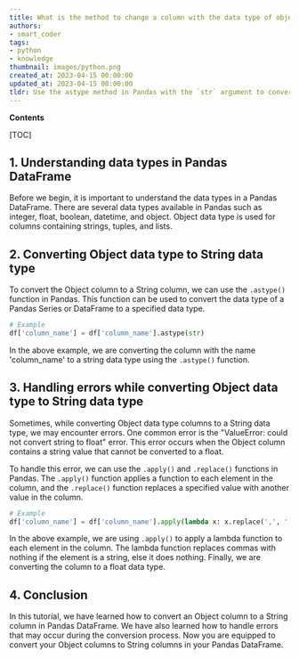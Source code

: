 ```yaml
---
title: What is the method to change a column with the data type of object to a string in a pandas dataframe?
authors:
- smart_coder
tags:
- python
- knowledge
thumbnail: images/python.png
created_at: 2023-04-15 00:00:00
updated_at: 2023-04-15 00:00:00
tldr: Use the astype method in Pandas with the `str` argument to convert the column dtype from object to string.
---
```


**Contents**

[TOC]

## 1. Understanding data types in Pandas DataFrame

Before we begin, it is important to understand the data types in a Pandas DataFrame. There are several data types available in Pandas such as integer, float, boolean, datetime, and object. Object data type is used for columns containing strings, tuples, and lists. 

## 2. Converting Object data type to String data type

To convert the Object column to a String column, we can use the `.astype()` function in Pandas. This function can be used to convert the data type of a Pandas Series or DataFrame to a specified data type.

```python
# Example
df['column_name'] = df['column_name'].astype(str)
```

In the above example, we are converting the column with the name 'column_name' to a string data type using the `.astype()` function.

## 3. Handling errors while converting Object data type to String data type

Sometimes, while converting Object data type columns to a String data type, we may encounter errors. One common error is the "ValueError: could not convert string to float" error. This error occurs when the Object column contains a string value that cannot be converted to a float.

To handle this error, we can use the `.apply()` and `.replace()` functions in Pandas. The `.apply()` function applies a function to each element in the column, and the `.replace()` function replaces a specified value with another value in the column.

```python
# Example
df['column_name'] = df['column_name'].apply(lambda x: x.replace(',', '') if isinstance(x, str) else x).astype(float)
```

In the above example, we are using `.apply()` to apply a lambda function to each element in the column. The lambda function replaces commas with nothing if the element is a string, else it does nothing. Finally, we are converting the column to a float data type.

## 4. Conclusion

In this tutorial, we have learned how to convert an Object column to a String column in Pandas DataFrame. We have also learned how to handle errors that may occur during the conversion process. Now you are equipped to convert your Object columns to String columns in your Pandas DataFrame.
